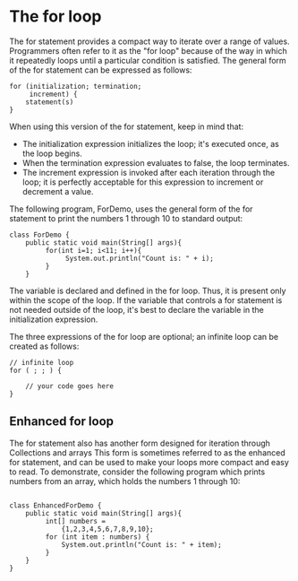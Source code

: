 # The for loop

The for statement provides a compact way to iterate over a range of values. Programmers often refer to it as the "for loop" because of the way in which it repeatedly loops until a particular condition is satisfied. The general form of the for statement can be expressed as follows:

```
for (initialization; termination;
     increment) {
    statement(s)
}
```

When using this version of the for statement, keep in mind that:
* The initialization expression initializes the loop; it's executed once, as the loop begins.
* When the termination expression evaluates to false, the loop terminates.
* The increment expression is invoked after each iteration through the loop; it is perfectly acceptable for this expression to increment or decrement a value.

The following program, ForDemo, uses the general form of the for statement to print the numbers 1 through 10 to standard output:

```
class ForDemo {
    public static void main(String[] args){
         for(int i=1; i<11; i++){
              System.out.println("Count is: " + i);
         }
    }
```

The variable is declared and defined in the for loop. Thus, it is present only within the scope of the loop.  If the variable that controls a for statement is not needed outside of the loop, it's best to declare the variable in the initialization expression.

The three expressions of the for loop are optional; an infinite loop can be created as follows:

```
// infinite loop
for ( ; ; ) {
    
    // your code goes here
}
```

## Enhanced for loop
The for statement also has another form designed for iteration through Collections and arrays This form is sometimes referred to as the enhanced for statement, and can be used to make your loops more compact and easy to read. To demonstrate, consider the following program which prints numbers from an array, which holds the numbers 1 through 10:

```

class EnhancedForDemo {
    public static void main(String[] args){
         int[] numbers = 
             {1,2,3,4,5,6,7,8,9,10};
         for (int item : numbers) {
             System.out.println("Count is: " + item);
         }
    }
}
    
    